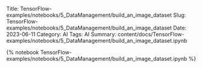 Title: TensorFlow-examples/notebooks/5_DataManagement/build_an_image_dataset
Slug: TensorFlow-examples/notebooks/5_DataManagement/build_an_image_dataset
Date: 2023-06-11
Category: AI
Tags: AI
Summary: content/docs/TensorFlow-examples/notebooks/5_DataManagement/build_an_image_dataset.ipynb

{% notebook TensorFlow-examples/notebooks/5_DataManagement/build_an_image_dataset.ipynb %}